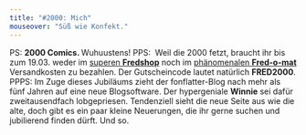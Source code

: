 ```yaml
---
title: "#2000: Mich"
mouseover: "Süß wie Konfekt."
---
```


PS:
<strong>2000 Comics. </strong>Wuhuustens!
PPS:
<a href="http://fred-o-mat.spreadshirt.net"><img src="http://www.fonflatter.de/bilder/fred2000.png" alt="" /></a>
Weil die 2000 fetzt, braucht ihr bis zum 19.03. weder im
<a href="http://fredshop.spreadshirt.net">superen <strong>Fredshop</strong></a> noch im
<a href="http://fred-o-mat.spreadshirt.net">phänomenalen <strong>Fred-o-mat</strong></a> Versandkosten zu bezahlen.
Der Gutscheincode lautet natürlich <strong>FRED2000</strong>.
PPPS:
Im Zuge dieses Jubiläums zieht der fonflatter-Blog nach mehr als fünf Jahren auf eine neue Blogsoftware. Der hypergeniale <strong>Winnie</strong> sei dafür zweitausendfach lobgepriesen.
Tendenziell sieht die neue Seite aus wie die alte, doch gibt es ein paar kleine Neuerungen, die ihr gerne suchen und jubilierend finden dürft.
Und so.

